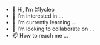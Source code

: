 - 👋 Hi, I’m @Iycleo
- 👀 I’m interested in ...
- 🌱 I’m currently learning ...
- 💞️ I’m looking to collaborate on ...
- 📫 How to reach me ...

<!---
Iycleo/Iycleo is a ✨ special ✨ repository because its `README.md` (this file) appears on your GitHub profile.
You can click the Preview link to take a look at your changes.
--->

